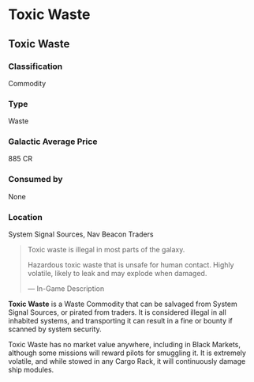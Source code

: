 # Toxic Waste
## Toxic Waste

		

### Classification

Commodity

### Type

Waste

### Galactic Average Price

885 CR

### Consumed by

None

### Location

System Signal Sources, Nav Beacon Traders

> 
> 
> Toxic waste is illegal in most parts of the galaxy.
> 
> Hazardous toxic waste that is unsafe for human contact. Highly volatile, likely to leak and may explode when damaged.
> 
> 
> — In-Game Description
> 

**Toxic Waste** is a Waste Commodity that can be salvaged from System Signal Sources, or pirated from traders. It is considered illegal in all inhabited systems, and transporting it can result in a fine or bounty if scanned by system security.

Toxic Waste has no market value anywhere, including in Black Markets, although some missions will reward pilots for smuggling it. It is extremely volatile, and while stowed in any Cargo Rack, it will continuously damage ship modules.